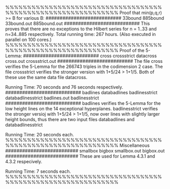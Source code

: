 %%%%%%%%%%%%%%%%%%%%%%%%%%%%%%%%%%%%%%%%%%%%%%%%%%%%%%%%%%%%%%
Proof that min(p,q,r) >= B for various B:
###########################
33bound
885bound
33bound.out
885bound.out
###########################
This proves that there are no exceptions to the Hilbert series
for n = 1..33 and n=34..885 respectively. 
Total running time: 267 hours. (Also executed in parallel on
100 cores.)
%%%%%%%%%%%%%%%%%%%%%%%%%%%%%%%%%%%%%%%%%%%%%%%%%%%%%%%%%%%%%%
Proof of the 5-Lemma:
###########################
cross
crossstrict
datacross
cross.out
crossstrict.out
###########################
The file cross verifies the 5-Lemma for the 266743 triples in the 
codimension 2 case. 
The file crossstrict verifies the stronger version with 1+5/24 > 1+1/5.
Both of these use the same data file datacross.

Running Time: 70 seconds and 76 seconds respectively.
###########################
badlines
databadlines
badlinesstrict
databadlinesstrict
badlines.out
badlinesstrict
###########################
badlines verifies the 5-Lemma for the low height lines on the
14 exceptional hyperplanes.
badlinesstrict verifies the stronger versioj with 1+5/24 > 1+1/5,
now over lines with slightly larger height bounds, thus there are two
input files databadlines and databadlinesstrict

Running Time: 20 seconds each.
%%%%%%%%%%%%%%%%%%%%%%%%%%%%%%%%%%%%%%%%%%%%%%%%%%%%%%%%%%%%%%
Miscellaneous
##########################
smallbox
bigbox
smallbox.out
bigbox.out
##########################
These are used for Lemma 4.3.1 and 4.3.2 respecively.

Running Time: 7 seconds each.
%%%%%%%%%%%%%%%%%%%%%%%%%%%%%%%%%%%%%%%%%%%%%%%%%%%%%%%%%%%%%%

